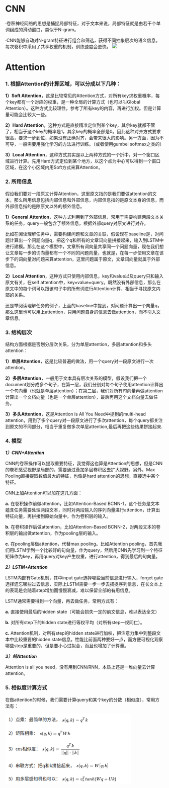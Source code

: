 # CNN
·卷积神经网络的思想是捕捉局部特征，对于文本来说，局部特征就是由若干个单词组成的滑动窗口，类似于N-gram。

·CNN能够自动对N-gram特征进行组合和筛选，获得不同抽象层次的语义信息。每次卷积中采用了共享权重的机制，训练速度会更快。
<img src="https://user-images.githubusercontent.com/30019518/113801798-8529df80-9794-11eb-825f-ccb75b9eb335.png" width="400"/>


# Attention
### 1. 根据Attention的计算区域，可以分成以下几种：

**1）Soft Attention**，这是比较常见的Attention方式，对所有key求权重概率，每个key都有一个对应的权重，是一种全局的计算方式（也可以叫Global Attention）。这种方式比较理性，参考了所有key的内容，再进行加权。但是计算量可能会比较大一些。

**2）Hard Attention**，这种方式是直接精准定位到某个key，其余key就都不管了，相当于这个key的概率是1，其余key的概率全部是0。因此这种对齐方式要求很高，要求一步到位，如果没有正确对齐，会带来很大的影响。另一方面，因为不可导，一般需要用强化学习的方法进行训练。（或者使用gumbel softmax之类的）

**3）Local Attention**，这种方式其实是以上两种方式的一个折中，对一个窗口区域进行计算。先用Hard方式定位到某个地方，以这个点为中心可以得到一个窗口区域，在这个小区域内用Soft方式来算Attention。



### 2. 所用信息

假设我们要对一段原文计算Attention，这里原文指的是我们要做attention的文本，那么所用信息包括内部信息和外部信息，内部信息指的是原文本身的信息，而外部信息指的是除原文以外的额外信息。

**1）General Attention**，这种方式利用到了外部信息，常用于需要构建两段文本关系的任务，query一般包含了额外信息，根据外部query对原文进行对齐。

比如在阅读理解任务中，需要构建问题和文章的关联，假设现在baseline是，对问题计算出一个问题向量q，把这个q和所有的文章词向量拼接起来，输入到LSTM中进行建模。那么在这个模型中，文章所有词向量共享同一个问题向量，现在我们想让文章每一步的词向量都有一个不同的问题向量，也就是，在每一步使用文章在该步下的词向量对问题来算attention，这里问题属于原文，文章词向量就属于外部信息。

**2）Local Attention**，这种方式只使用内部信息，key和value以及query只和输入原文有关，在self attention中，key=value=query。既然没有外部信息，那么在原文中的每个词可以跟该句子中的所有词进行Attention计算，相当于寻找原文内部的关系。

还是举阅读理解任务的例子，上面的baseline中提到，对问题计算出一个向量q，那么这里也可以用上attention，只用问题自身的信息去做attention，而不引入文章信息。



### 3. 结构层次

结构方面根据是否划分层次关系，分为单层attention，多层attention和多头attention：

**1）单层Attention**，这是比较普遍的做法，用一个query对一段原文进行一次attention。

**2）多层Attention**，一般用于文本具有层次关系的模型，假设我们把一个document划分成多个句子，在第一层，我们分别对每个句子使用attention计算出一个句向量（也就是单层attention）；在第二层，我们对所有句向量再做attention计算出一个文档向量（也是一个单层attention），最后再用这个文档向量去做任务。

**3）多头Attention**，这是Attention is All You Need中提到的multi-head attention，用到了多个query对一段原文进行了多次attention，每个query都关注到原文的不同部分，相当于重复做多次单层attention,最后再把这些结果拼接起来.



### 4. 模型

***1）CNN+Attention***

CNN的卷积操作可以提取重要特征，我觉得这也算是Attention的思想，但是CNN的卷积感受视野是局部的，需要通过叠加多层卷积区去扩大视野。另外，Max Pooling直接提取数值最大的特征，也像是hard attention的思想，直接选中某个特征。

CNN上加Attention可以加在这几方面：

**a.** 在卷积操作前做attention，比如Attention-Based BCNN-1，这个任务是文本蕴含任务需要处理两段文本，同时对两段输入的序列向量进行attention，计算出特征向量，再拼接到原始向量中，作为卷积层的输入。

**b.** 在卷积操作后做attention，比如Attention-Based BCNN-2，对两段文本的卷积层的输出做attention，作为pooling层的输入。

**c.** 在pooling层做attention，代替max pooling。比如Attention pooling，首先我们用LSTM学到一个比较好的句向量，作为query，然后用CNN先学习到一个特征矩阵作为key，再用query对key产生权重，进行attention，得到最后的句向量。



***2）LSTM+Attention***

LSTM内部有Gate机制，其中input gate选择哪些当前信息进行输入，forget gate选择遗忘哪些过去信息，实际上LSTM需要一步一步去捕捉序列信息，在长文本上的表现是会随着step增加而慢慢衰减，难以保留全部的有用信息。

LSTM通常需要得到一个向量，再去做任务，常用方式有：

**a.** 直接使用最后的hidden state（可能会损失一定的前文信息，难以表达全文）

**b.** 对所有step下的hidden state进行等权平均（对所有step一视同仁）。

**c.** Attention机制，对所有step的hidden state进行加权，把注意力集中到整段文本中比较重要的hidden state信息。性能比前面两种要好一点，而方便可视化观察哪些step是重要的，但是要小心过拟合，而且也增加了计算量。



***3）纯Attention***

Attention is all you need，没有用到CNN/RNN，本质上还是一堆向量去计算attention。



### 5. 相似度计算方式

在做attention的时候，我们需要计算query和某个key的分数（相似度），常用方法有：

<img src="https://github.com/ZhiweiZhang97/NLP/blob/main/image/Selection_071.png" width="400"/>



